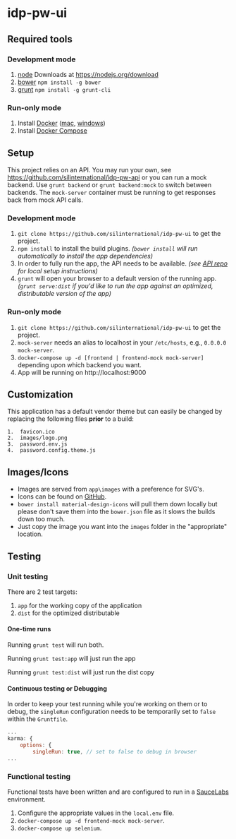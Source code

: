 # idp-pw-ui

## Required tools

### Development mode

1.  [node](https://nodejs.org) Downloads at https://nodejs.org/download
2.  [bower](http://bower.io) `npm install -g bower`
3.  [grunt](http://gruntjs.com) `npm install -g grunt-cli`

### Run-only mode

1.  Install [Docker](https://www.docker.com/products/overview) ([mac](https://download.docker.com/mac/stable/Docker.dmg), [windows](https://download.docker.com/win/stable/InstallDocker.msi))
2.  Install [Docker Compose](https://docs.docker.com/compose/install)

## Setup

This project relies on an API.  You may run your own, see https://github.com/silinternational/idp-pw-api or you can run a mock backend.  Use `grunt backend` or `grunt backend:mock` to switch between backends.  The `mock-server` container must be running to get responses back from mock API calls.

### Development mode

1.  `git clone https://github.com/silinternational/idp-pw-ui` to get the project.
2.  `npm install` to install the build plugins. _(`bower install` will run automatically to install the app dependencies)_
3.  In order to fully run the app, the API needs to be available. _(see [API repo](https://github.com/silinternational/idp-pw-api) for local setup instructions)_
4.  `grunt` will open your browser to a default version of the running app. _(`grunt serve:dist` if you'd like to run the app against an optimized, distributable version of the app)_

### Run-only mode

1.  `git clone https://github.com/silinternational/idp-pw-ui` to get the project.
2.  `mock-server` needs an alias to localhost in your `/etc/hosts`, e.g., `0.0.0.0   mock-server`.
3.  `docker-compose up -d [frontend | frontend-mock mock-server]` depending upon which backend you want.
4.  App will be running on http://localhost:9000

## Customization
This application has a default vendor theme but can easily be changed by replacing the following files **prior** to a build:
    
    1.  favicon.ico
    2.  images/logo.png
    3.  password.env.js
    4.  password.config.theme.js

## Images/Icons

*   Images are served from `app\images` with a preference for SVG's.
*   Icons can be found on
[GitHub](https://github.com/google/material-design-icons).
*   `bower install material-design-icons` will pull them down locally but
please don't save them into the `bower.json` file as it slows the builds down
too much.
*   Just copy the image you want into the `images` folder in the "appropriate"
location.

## Testing

### Unit testing

There are 2 test targets:

1.  `app` for the working copy of the application
2.  `dist` for the optimized distributable

#### One-time runs

Running `grunt test` will run both.

Running `grunt test:app` will just run the app

Running `grunt test:dist` will just run the dist copy

#### Continuous testing or Debugging

In order to keep your test running while you're working on them or to debug,
the `singleRun` configuration needs to be temporarily set to `false` within
the `Gruntfile`.

```javascript
...
karma: {
    options: {
        singleRun: true, // set to false to debug in browser
...
```

### Functional testing

Functional tests have been written and are configured to run in a [SauceLabs](https://saucelabs.com) environment.
1.  Configure the appropriate values in the `local.env` file.
2.  `docker-compose up -d frontend-mock mock-server`.
3.  `docker-compose up selenium`.